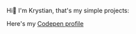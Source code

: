 Hi👋 I'm Krystian, that's my simple projects:


Here's my [Codepen profile](https://codepen.io/hypeover)



<!---
hypeover/hypeover is a ✨ special ✨ repository because its `README.md` (this file) appears on your GitHub profile.
You can click the Preview link to take a look at your changes.
--->
